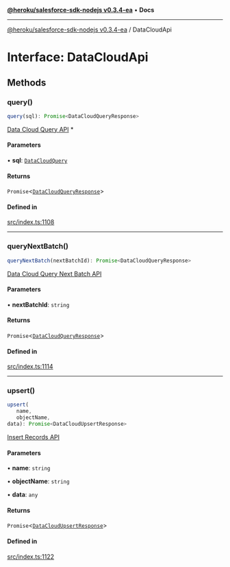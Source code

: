 [**@heroku/salesforce-sdk-nodejs v0.3.4-ea**](../README.md) • **Docs**

***

[@heroku/salesforce-sdk-nodejs v0.3.4-ea](../README.md) / DataCloudApi

# Interface: DataCloudApi

## Methods

### query()

```ts
query(sql): Promise<DataCloudQueryResponse>
```

[Data Cloud Query API](https://developer.salesforce.com/docs/atlas.en-us.c360a_api.meta/c360a_api/c360a_api_query_v2.htm)   *

#### Parameters

• **sql**: [`DataCloudQuery`](DataCloudQuery.md)

#### Returns

`Promise`\<[`DataCloudQueryResponse`](DataCloudQueryResponse.md)\>

#### Defined in

[src/index.ts:1108](https://github.com/cwallsfdc/salesforce-sdk-nodejs/blob/59161db9ea389cffac0d54282abb2c1e82011d42/src/index.ts#L1108)

***

### queryNextBatch()

```ts
queryNextBatch(nextBatchId): Promise<DataCloudQueryResponse>
```

[Data Cloud Query Next Batch API](https://developer.salesforce.com/docs/atlas.en-us.c360a_api.meta/c360a_api/c360a_api_get_query_v2.htm)

#### Parameters

• **nextBatchId**: `string`

#### Returns

`Promise`\<[`DataCloudQueryResponse`](DataCloudQueryResponse.md)\>

#### Defined in

[src/index.ts:1114](https://github.com/cwallsfdc/salesforce-sdk-nodejs/blob/59161db9ea389cffac0d54282abb2c1e82011d42/src/index.ts#L1114)

***

### upsert()

```ts
upsert(
   name, 
   objectName, 
data): Promise<DataCloudUpsertResponse>
```

[Insert Records API](https://developer.salesforce.com/docs/atlas.en-us.c360a_api.meta/c360a_api/c360a_api_insert_records.htm)

#### Parameters

• **name**: `string`

• **objectName**: `string`

• **data**: `any`

#### Returns

`Promise`\<[`DataCloudUpsertResponse`](DataCloudUpsertResponse.md)\>

#### Defined in

[src/index.ts:1122](https://github.com/cwallsfdc/salesforce-sdk-nodejs/blob/59161db9ea389cffac0d54282abb2c1e82011d42/src/index.ts#L1122)
